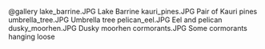 @gallery
lake_barrine.JPG		Lake Barrine
kauri_pines.JPG		Pair of Kauri pines
umbrella_tree.JPG		Umbrella tree
pelican_eel.JPG		Eel and pelican
dusky_moorhen.JPG		Dusky moorhen
cormorants.JPG		Some cormorants hanging loose
